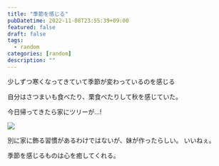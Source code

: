 ```yaml
---
title: "季節を感じる"
pubDatetime: 2022-11-08T23:55:39+09:00
featured: false
draft: false
tags:
  - random
categories: [random]
description: ""
---
```


少しずつ寒くなってきていて季節が変わっているのを感じる

自分はさつまいも食べたり、栗食べたりして秋を感じていた。

今日帰ってきたら家にツリーが...!

![](/img/tree.JPG)

別に家に飾る習慣があるわけではないが、妹が作ったらしい。
いいねぇ。

季節を感じるものは心を癒してくれる。
